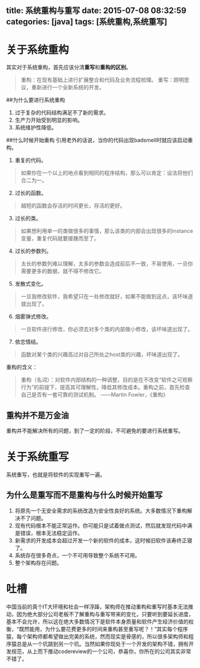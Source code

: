 title: 系统重构与重写
date: 2015-07-08 08:32:59
categories: [java]
tags: [系统重构,系统重写]
---

# 关于系统重构
其实对于系统重构，首先应该分清**重写**和**重构的区别**。
> 重构：在现有基础上进行扩展整合和代码及业务流程梳理。
> 重写：顾明思议，重新进行一个全新系统的开发。

##为什么要进行系统重构
1. 过于复杂的代码结构满足不了新的需求。
2. 生产力开始受到明显的影响。
3. 系统维护性降低。

##什么时候开始重构
引用老外的话说，当你的代码出现badsmell时就应该启动重构。

1. 重复的代码。
> 如果你在一个以上的地点看到相同的程序结构，那么可以肯定：设法将他们合二为一。

2. 过长的函数。
> 越短的函数会存活的时间更长，存活的更好。

3. 过长的类。
> 如果想利用单一的类做很多的事情，那么该类的内部会出现很多的instance变量，重复代码就要接踵而至了。

4. 过长的参数列。
> 太长的参数列难以理解，太多的参数会造成前后不一致，不易使用，一旦你需要更多的数据，就不得不修改它。

5. 发散式变化。
> 一旦我修改软件，我希望只在一处修改就好，如果不能做到这点，该坏味道就出现了。

6. 烟雾弹式修改。
> 一旦软件进行修改，你必须去对多个类的内部做小修改，该坏味道出现了。

7. 依恋情结。
> 函数对某个类的兴趣高过对自己所处之host类的兴趣，坏味道出现了。

<!-- more -->
重构的含义：
> 重构（名词）：对软件内部结构的一种调整，目的是在不改变“软件之可观察行为”的前提下，提高其可理解性，降低其修改成本。重构之前，首先检查自己是否有一套可靠的测试机制。
——Martin Fowler，《重构》

## 重构并不是万金油
重构并不能解决所有的问题，到了一定的阶段，不可避免的要进行系统重写。

# 关于系统重写
系统重写，也就是将软件的实现重写一遍。

## 为什么是重写而不是重构与什么时候开始重写
1. 将原先一个无安全需求的系统改造为安全性良好的系统。大多数情况下重构解决不了问题。
2. 现有代码根本不能正常运作。你可能只是试着做点测试，然后就发现代码中满是错误，根本无法稳定运作。
3. 新需求的开发成本会超过开发一个新的软件的成本，这时候旧软件该寿终正寝了。
4. 系统存在很多奇点，一个不可用导致整个系统不可用。
5. 整个架构存在问题。

# 吐槽
中国当前的真个IT大环境和社会一样浮躁，架构师在推动重构和重写时基本无法推动，因为绝大部分公司老板不了解重构与重写带来的变化，只要听到要延长进度，基本不会允许，所以这在绝大多数情况下是软件本身质量和软件产生经济价值的权衡，“既然能用，为什么要花费更多的时间来重构甚至重写呢？！”其实每个程序猿，每个架构师都希望做出完美的系统，然而现实是骨感的，所以很多架构师和程序猿总是从一个坑跳到另一个坑。当然如果你现处于一个开发的架构不错，拥有开发规范，从上而下推动codereview的一个公司，恭喜你，你所在的公司其实非常不错了。